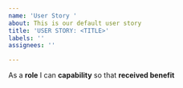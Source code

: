 ```yaml
---
name: 'User Story '
about: This is our default user story
title: 'USER STORY: <TITLE>'
labels: ''
assignees: ''

---
```


As a **role** I can **capability** so that **received benefit**
